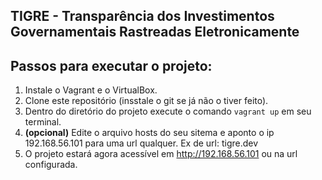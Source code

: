 ## TIGRE - Transparência dos Investimentos Governamentais Rastreadas Eletronicamente

## Passos para executar o projeto:

1. Instale o Vagrant e o VirtualBox.
2. Clone este repositório (insstale o git se já não o tiver feito).
3. Dentro do diretório do projeto execute o comando `vagrant up` em seu terminal.
4. **(opcional)** Edite o arquivo hosts do seu sitema e aponto o ip 192.168.56.101 para uma url qualquer. Ex de url: tigre.dev
4. O projeto estará agora acessível em http://192.168.56.101 ou na url configurada.
